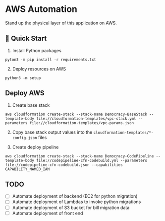 # AWS Automation

Stand up the physical layer of this application on AWS.

## :rocket: Quick Start

1. Install Python packages

  ```shell
  pyton3 -m pip install -r requirements.txt
  ```

2. Deploy resources on AWS

  ```shell
  python3 -m setup
  ```

## Deploy AWS

1. Create base stack

```shell
aws cloudformation create-stack --stack-name Democracy-BaseStack --template-body file://cloudformation-templates/vpc-stack.yml --parameters file://cloudformation-templates/vpc-params.json
```

2. Copy base stack output values into the `cloudformation-templates/*-config.json` files

3. Create deploy pipeline

```shell
aws cloudformation create-stack --stack-name Democracy-CodePipeline --template-body file://codepipeline-cfn-codebuild.yml --parameters file://codepipeline-cfn-codebuild.json --capabilities CAPABILITY_NAMED_IAM
```

## TODO

- [ ] Automate deployment of backend (EC2 for python migration)
- [ ] Automate deployment of Lambdas to invoke python migrations
- [ ] Automate deployment of S3 bucket for bill migration data
- [ ] Automate deployment of front end
